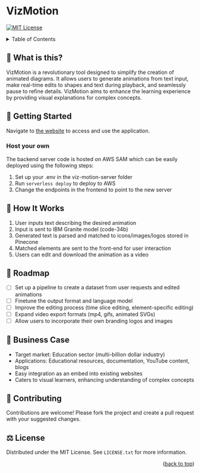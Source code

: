 # VizMotion

<a name="readme-top"></a>

[![MIT License][license-shield]][license-url]

<!-- TABLE OF CONTENTS -->
<details>
  <summary>Table of Contents</summary>
  <ol>
    <li><a href="#-what-is-this">What is this?</a></li>
    <li>
      <a href="#-getting-started">Getting Started</a>
      <ul>
        <li><a href="#-quick-install">Quick Install</a></li>
        <li><a href="#-running-the-application">Running the Application</a></li>
      </ul>
    </li>
    <li><a href="#-how-it-works">How It Works</a></li>
    <li><a href="#-roadmap">Roadmap</a></li>
    <li><a href="#-business-case">Business Case</a></li>
    <li><a href="#-contributing">Contributing</a></li>
    <li><a href="#-license">License</a></li>
  </ol>
</details>

## 🤔 What is this?
VizMotion is a revolutionary tool designed to simplify the creation of animated diagrams. It allows users to generate animations from text input, make real-time edits to shapes and text during playback, and seamlessly pause to refine details. VizMotion aims to enhance the learning experience by providing visual explanations for complex concepts.

## 📖 Getting Started 
Navigate to [the website](https://kael558.github.io/VizMotion/) to access and use the application.

### Host your own
The backend server code is hosted on AWS SAM which can be easily deployed using the following steps:
1. Set up your .env in the viz-motion-server folder
2. Run `serverless deploy` to deploy to AWS
3. Change the endpoints in the frontend to point to the new server

## 🔧 How It Works
1. User inputs text describing the desired animation
2. Input is sent to IBM Granite model (code-34b)
3. Generated text is parsed and matched to icons/images/logos stored in Pinecone
4. Matched elements are sent to the front-end for user interaction
5. Users can edit and download the animation as a video

## 📅 Roadmap
- [ ] Set up a pipeline to create a dataset from user requests and edited animations
- [ ] Finetune the output format and language model
- [ ] Improve the editing process (time slice editing, element-specific editing)
- [ ] Expand video export formats (mp4, gifs, animated SVGs)
- [ ] Allow users to incorporate their own branding logos and images

## 💼 Business Case
- Target market: Education sector (multi-billion dollar industry)
- Applications: Educational resources, documentation, YouTube content, blogs
- Easy integration as an embed into existing websites
- Caters to visual learners, enhancing understanding of complex concepts

## 🤝 Contributing
Contributions are welcome! Please fork the project and create a pull request with your suggested changes.

## ⚖️ License
Distributed under the MIT License. See `LICENSE.txt` for more information.

<p align="right">(<a href="#readme-top">back to top</a>)</p>

[license-shield]: https://img.shields.io/github/license/kael558/VizMotion.svg?style=for-the-badge
[license-url]: https://github.com/kael558/VizMotion/blob/main/LICENSE
